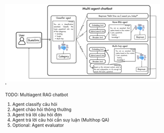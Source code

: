 ![Chatbot CALS](multiagent_chatbot.png)'

TODO: Multiagent RAG chatbot 
1. Agent classify câu hỏi
2. Agent chào hỏi thông thường
3. Agent trả lời câu hỏi đơn 
4. Agent trả lời câu hỏi cần suy luận (Multihop QA)
5. Optional: Agent evaluator